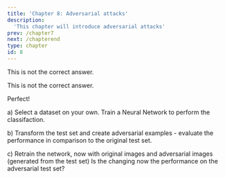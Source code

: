 ```yaml
---
title: 'Chapter 8: Adversarial attacks'
description:
  'This chapter will introduce adversarial attacks'
prev: /chapter7
next: /chapterend
type: chapter
id: 8
---
```


<exercise id="53" title="Adversarial attacks" type="slides">

<slides source="chapter8_01_adversarial attacks">
</slides>

</exercise>

<exercise id="54" title="Adversarial attacks Questions">
<choice id=1>

<opt text="White-box attacks are attacks where no access to the models parameters exist">

This is not the correct answer.

</opt>

<opt text="Targeted attacks are specific for LSTMs">

This is not the correct answer.

</opt>

<opt text="The attack can be formulated as an optimizations or constraint problem" correct=True>

Perfect!

</opt>

</choice>

</exercise>

<exercise id="55" title="Playing with the code - Adversarial attacks">

a) Select a dataset on your own. Train a Neural Network to perform the classifaction.

b) Transform the test set and create adversarial examples - evaluate the performance in comparison to the original test set. 

c) Retrain the network, now with original images and adversarial images (generated from the test set)
Is the changing now the performance on the adversarial test set?

</exercise>